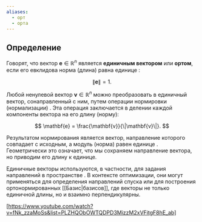 ```yaml
---
aliases:
  - орт
  - орта
---
```

## Определение

Говорят, что вектор $\mathbf{e} \in \mathbb{R}^n$ является **единичным вектором** или **ортом**, если его евклидова норма (длина) равна единице :

$$
\|\mathbf{e}\| = 1.
$$

Любой ненулевой вектор $\mathbf{v} \in \mathbb{R}^n$ можно преобразовать в единичный вектор, сонаправленный с ним, путем операции нормировки (нормализации) . Эта операция заключается в делении каждой компоненты вектора на его длину (норму):

$$
\mathbf{e} = \frac{\mathbf{v}}{\|\mathbf{v}\|}.
$$

Результатом нормирования является вектор, направление которого совпадает с исходным, а модуль (норма) равен единице . Геометрически это означает, что мы сохраняем направление вектора, но приводим его длину к единице.

Единичные векторы используются, в частности, для задания направлений в пространстве . В контексте оптимизации, они могут применяться для определения направлений спуска или для построения ортонормированных [[Базис|базисов]], где векторы не только единичной длины, но и взаимно перпендикулярны.

[https://www.youtube.com/watch?v=fNk_zzaMoSs&list=PLZHQObOWTQDPD3MizzM2xVFitgF8hE_ab]